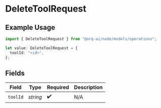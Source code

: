 # DeleteToolRequest

## Example Usage

```typescript
import { DeleteToolRequest } from "@orq-ai/node/models/operations";

let value: DeleteToolRequest = {
  toolId: "<id>",
};
```

## Fields

| Field              | Type               | Required           | Description        |
| ------------------ | ------------------ | ------------------ | ------------------ |
| `toolId`           | *string*           | :heavy_check_mark: | N/A                |